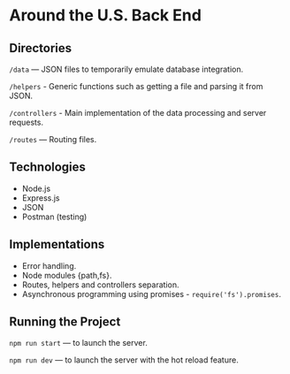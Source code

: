 # Around the U.S. Back End

## Directories

`/data` — JSON files to temporarily emulate database integration.

`/helpers` - Generic functions such as getting a file and parsing it from JSON.

`/controllers` - Main implementation of the data processing and server requests.

`/routes` — Routing files.

## Technologies

- Node.js
- Express.js
- JSON
- Postman (testing)

## Implementations

- Error handling.
- Node modules {path,fs}.
- Routes, helpers and controllers separation.
- Asynchronous programming using promises - `require('fs').promises`.

## Running the Project

`npm run start` — to launch the server.

`npm run dev` — to launch the server with the hot reload feature.
